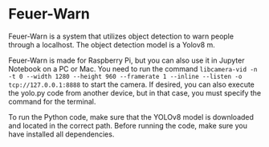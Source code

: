 # Feuer-Warn
Feuer-Warn is a system that utilizes object detection to warn people through a localhost. The object detection model is a Yolov8 m. 

Feuer-Warn is made for Raspberry Pi, but you can also use it in Jupyter Notebook on a PC or Mac. You need to run the command `libcamera-vid -n -t 0 --width 1280 --height 960 --framerate 1 --inline --listen -o tcp://127.0.0.1:8888` to start the camera. If desired, you can also execute the yolo.py code from another device, but in that case, you must specify the command for the terminal.

To run the Python code, make sure that the YOLOv8 model is downloaded and located in the correct path. Before running the code, make sure you have installed all dependencies.


